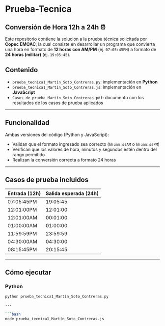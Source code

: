 # Prueba-Tecnica

## Conversión de Hora 12h a 24h ⏰

Este repositorio contiene la solución a la prueba técnica solicitada por **Copec EMOAC**, la cual consiste en desarrollar un programa que convierta una hora en formato de **12 horas con AM/PM** (ej. `07:05:45PM`) a formato de **24 horas (militar)** (ej. `19:05:45`).

## Contenido

- `prueba_tecnica1_Martín_Soto_Contreras.py`: implementación en **Python**
- `prueba_tecnica1_Martín_Soto_Contreras.js`: implementación en **JavaScript**
- `Casos_de_prueba_Martín_Soto_Contreras.pdf`: documento con los resultados de los casos de prueba aplicados

---

## Funcionalidad

Ambas versiones del código (Python y JavaScript):

- Validan que el formato ingresado sea correcto (`hh:mm:ssAM` o `hh:mm:ssPM`)
- Verifican que los valores de hora, minutos y segundos estén dentro del rango permitido
- Realizan la conversión correcta a formato 24 horas

---

## Casos de prueba incluidos

| Entrada (12h)   | Salida esperada (24h) |
|----------------|------------------------|
| 07:05:45PM     | 19:05:45               |
| 12:01:00PM     | 12:01:00               |
| 12:01:00AM     | 00:01:00               |
| 01:00:00AM     | 01:00:00               |
| 11:59:59PM     | 23:59:59               |
| 04:30:00AM     | 04:30:00               |
| 08:15:45PM     | 20:15:45               |

---

## Cómo ejecutar

### Python

```bash
python prueba_tecnica1_Martín_Soto_Contreras.py

---

```bash
node prueba_tecnica1_Martín_Soto_Contreras.js

